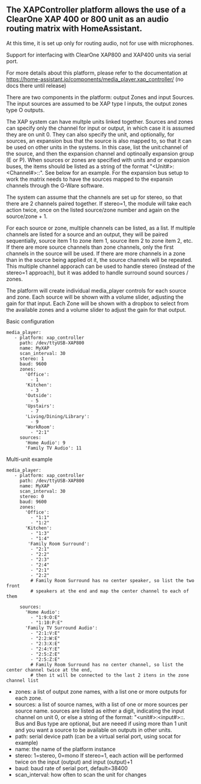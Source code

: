 ## The XAPController platform allows the use of a ClearOne XAP 400 or 800 unit as an audio routing matrix with HomeAssistant.

At this time, it is set up only for routing audio, not for use with microphones.

Support for interfacing with ClearOne XAP800 and XAP400 units via serial port.

For more details about this platform, please refer to the documentation at
https://home-assistant.io/components/media_player.xap_controller/
(no docs there until release)

There are two components in the platform: output Zones and input Sources.  The input sources are assumed to be XAP type I inputs, the output zones type O outputs. 

The XAP system can have multple units linked together.  Sources and zones can specify only the channel for input or output, in which case it is assumed they are on unit 0.  They can also specify the unit, and optionally, for sources, an expansion bus that the source is also mapped to, so that it can be used on other units in the systems.  In this case, list the unit:channel of the source, and then the expansion channel and optinoally expansion group (E or P).  When sources or zones are specified with units and or expansion buses, the items should be listed as a string of the format "<Unit#>:<Channel#>:<Expansion Bus Channel Letter>:<Expansion BUs Group>".  See below for an example.  For the expansion bus setup to work the matrix needs to have the sources mapped to the expansin channels through the G-Ware software.

The system can assume that the channels are set up for stereo, so that there are 2 channels paired 
together.  If stereo=1, the module will take each action twice, once on the listed source/zone number and again on the source/zone + 1.

For each source or zone, multiple channels can be listed, as a list.  If multiple channels are listed for a source and an output, they will be paired sequentially, source item 1 to zone item 1, source item 2 to zone item 2, etc.  If there are more source channels than zone channels, only the first channels in the source will be used.  If there are more channels in a zone than in the source being applied ot it, the source channels will be repeated.  This multiple channel apporach can be used to handle stereo (instead of the stereo=1 approach), but it was added to handle surround sound sources / zones. 

The platform will create individual media_player controls for each source and zone.  Each source will be shown with a volume slider, adjusting the gain for that input.  Each Zone will be shown with a dropbox to select from the available zones and a volume slider to adjust the gain for that output.

Basic configuration
```
media_player:
   - platform: xap_controller
     path: /dev/ttyUSB-XAP800
     name: MyXAP
     scan_interval: 30
     stereo: 1
     baud: 9600
     zones:
       'Office':
         - 1
       'Kitchen':
         - 3
       'Outside':
         - 5
       'Upstairs':
         - 7
       'Living/Dining/Library':
         - 9
       'WorkRoom':
         - "2:1"
     sources:
       'Home Audio': 9
       'Family TV Audio': 11
```

Multi-unit example
```
media_player:
   - platform: xap_controller
     path: /dev/ttyUSB-XAP800
     name: MyXAP
     scan_interval: 30
     stereo: 0
     baud: 9600
     zones:
       'Office':
         - "1:1"
         - "1:2"
       'Kitchen':
         - "1:3"
         - "1:4"
        'Family Room Surround':
         - "2:1"
         - "2:2"
         - "2:3"
         - "2:4"
         - "2:1"
         - "2:2"
         # Family Room Surround has no center speaker, so list the two front 
         # speakers at the end and map the center channel to each of them

     sources:
       'Home Audio':
         - "1:9:O:E"
         - "1:10:P:E"
       'Family TV Surround Audio':
         - "2:1:V:E"
         - "2:2:W:E"
         - "2:3:X:E"
         - "2:4:Y:E"
         - "2:5:Z:E"
         - "2:5:Z:E"
         # Family Room Surround has no center channel, so list the center channel twice at the end,  
         # then it will be connected to the last 2 itens in the zone channel list
```

* zones: a list of output zone names, with a list one or more outputs for each zone. 
* sources: a list of source names, with a list of one or more sources per source name.
   sources are listed as either a digit, indicating the input channel on unit 0, or else a string of the format:  "<unit#>:<input#>:<bus letter>:<bus type>. Bus and Bus type are optional, but are neeed if using more than 1 unit and you want a source to be available on outputs in other units. 
* path: serial device path (can be a virtual serial port, using socat for example)
* name: the name of the platform instance
* stereo: 1=stereo, 0=mono  If stereo=1, each action will be performed twice on the input (output) and input (output)+1
* baud: baud rate of serial port, default=38400
* scan_interval: how often to scan the unit for changes

